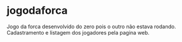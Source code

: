 # jogodaforca

Jogo da forca desenvolvido do zero pois o outro não estava rodando.
Cadastramento e listagem dos jogadores pela pagina web.
